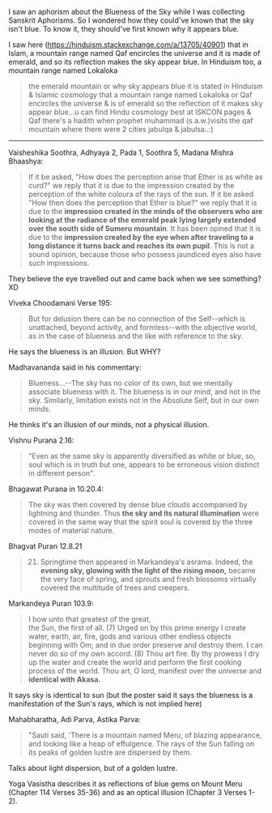 I saw an aphorism about the Blueness of the Sky while I was collecting Sanskrit Aphorisms. So I wondered how they could've known that the sky isn't blue. To know it, they should've first known why it appears blue.

I saw here (https://hinduism.stackexchange.com/a/13705/40901) that in Islam, a mountain range named Qaf encircles the universe and it is made of emerald, and so its reflection makes the sky appear blue. In Hinduism too, a mountain range named Lokaloka

> the emerald mountain or why sky appears blue it is stated in Hinduism & Islamic cosmology that a mountain range named Lokaloka or Qaf encircles the universe & is of emerald so the reflection of it makes sky appear blue...u can find Hindu cosmology best at ISKCON pages & Qaf there's a hadith when prophet muhammad (s.a.w.)visits the qaf mountain where there were 2 cities jabulqa & jabulsa..:)

---

Vaisheshika Soothra, Adhyaya 2, Pada 1, Soothra 5, Madana Mishra Bhaashya:

> If it be asked, "How does the perception arise that Ether is as white as curd?" we reply that it is due to the impression created by the perception of the white coloura of the rays of the sun. If it be asked "How then does the perception that Ether is blue?" we reply that it is due to the **impression created in the minds of the observers who are looking at the radiance of the emerald peak lying largely extended over the south side of Sumeru mountain**. It has been opined that it is due to the **impression created by the eye when after traveling to a long distance it turns back and reaches its own pupil**. This is not a sound opinion, because those who possess jaundiced eyes also have such impressions.

They believe the eye travelled out and came back when we see something? XD

Viveka Choodamani Verse 195:

> But for delusion there can be no connection of the Self--which is unattached, beyond activity, and formless--with the objective world, as in the case of blueness and the like with reference to the sky.

He says the blueness is an illusion. But WHY?

Madhavananda said in his commentary:

> Blueness...--The sky has no color of its own, but we mentally associate blueness with it. The blueness is in our mind, and not in the sky. Similarly, limitation exists not in the Absolute Self, but in our own minds.

He thinks it's an illusion of our minds, not a physical illusion.

Vishnu Purana 2.16:

> "Even as the same sky is apparently diversified as white or blue, so, soul which is in truth but one, appears to be erroneous vision distinct in different person".

Bhagawat Purana in 10.20.4:

> The sky was then covered by dense blue clouds accompanied by lightning and thunder. Thus **the sky and its natural illumination** were covered in the same way that the spirit soul is covered by the three modes of material nature.

Bhagvat Puran 12.8.21  

> 21. Springtime then appeared in Markandeya's asrama. Indeed, the **evening sky, glowing with the light of the rising moon,** became the very face of spring, and sprouts and fresh blossoms virtually covered the multitude of trees and creepers.

Markandeya Puran 103.9:

> I bow unto that greatest of the great,  
> the Sun, the first of all. (7) Urged on by this prime energy I create water, earth, air, fire, gods and various other endless objects beginning with Om; and in due order preserve and destroy them. I can never do so of my own accord. (8) Thou art fire. By thy prowess I dry up the water and create the world and perform the first cooking process of the world. Thou art, O lord, manifest over the universe and **identical with Akasa.**

It says sky is identical to sun (but the poster said it says the blueness is a manifestation of the Sun's rays, which is not implied here)

Mahabharatha, Adi Parva, Astika Parva:

> "Sauti said, 'There is a mountain named Meru, of blazing appearance, and looking like a heap of effulgence. The rays of the Sun falling on its peaks of golden lustre are dispersed by them.

Talks about light dispersion, but of a golden lustre.

Yoga Vasistha describes it as reflections of blue gems on Mount Meru (Chapter 114 Verses 35-36) and as an optical illusion (Chapter 3 Verses 1-2).

